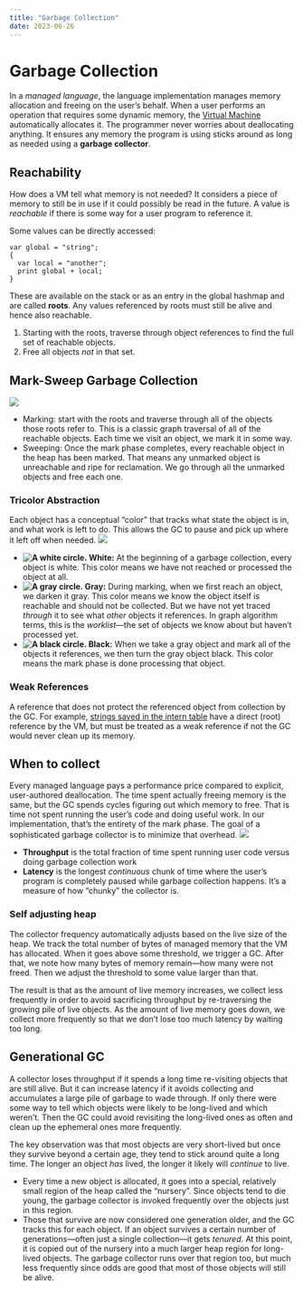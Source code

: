 ```yaml
---
title: "Garbage Collection"
date: 2023-06-26
---
```

# Garbage Collection
In a *managed language*, the language implementation manages memory allocation and freeing on the user’s behalf. When a user performs an operation that requires some dynamic memory, the [Virtual Machine](Notes/Virtual%20Machine.md) automatically allocates it. The programmer never worries about deallocating anything. It ensures any memory the program is using sticks around as long as needed using a **garbage collector**.
## Reachability
How does a VM tell what memory is not needed? It considers a piece of memory to still be in use if it could possibly be read in the future. A value is *reachable* if there is some way for a user program to reference it. 

Some values can be directly accessed:
```
var global = "string";
{
  var local = "another";
  print global + local;
}
```
These are available on the stack or as an entry in the global hashmap and are called **roots**. Any values referenced by roots must still be alive and hence also reachable.
1. Starting with the roots, traverse through object references to find the full set of reachable objects.
2. Free all objects _not_ in that set.
## Mark-Sweep Garbage Collection
![](https://i.imgur.com/sRZFQIX.png)
- Marking: start with the roots and traverse through all of the objects those roots refer to. This is a classic graph traversal of all of the reachable objects. Each time we visit an object, we mark it in some way. 
- Sweeping: Once the mark phase completes, every reachable object in the heap has been marked. That means any unmarked object is unreachable and ripe for reclamation. We go through all the unmarked objects and free each one.
### Tricolor Abstraction
Each object has a conceptual “color” that tracks what state the object is in, and what work is left to do. This allows the GC to pause and pick up where it left off when needed.
![](https://i.imgur.com/M9H2mvs.png)
-  **![A white circle.](http://craftinginterpreters.com/image/garbage-collection/white.png) White:** At the beginning of a garbage collection, every object is white. This color means we have not reached or processed the object at all.
-  **![A gray circle.](http://craftinginterpreters.com/image/garbage-collection/gray.png) Gray:** During marking, when we first reach an object, we darken it gray. This color means we know the object itself is reachable and should not be collected. But we have not yet traced _through_ it to see what _other_ objects it references. In graph algorithm terms, this is the _worklist_—the set of objects we know about but haven’t processed yet.
-  **![A black circle.](http://craftinginterpreters.com/image/garbage-collection/black.png) Black:** When we take a gray object and mark all of the objects it references, we then turn the gray object black. This color means the mark phase is done processing that object.
### Weak References
A reference that does not protect the referenced object from collection by the GC. For example, [strings saved in the intern table](Notes/String%20Interning.md) have a direct (root) reference by the VM, but must be treated as a weak reference if not the GC would never clean up its memory.
## When to collect
Every managed language pays a performance price compared to explicit, user-authored deallocation. The time spent actually freeing memory is the same, but the GC spends cycles figuring out which memory to free. That is time not spent running the user’s code and doing useful work. In our implementation, that’s the entirety of the mark phase. The goal of a sophisticated garbage collector is to minimize that overhead.
![](https://i.imgur.com/etpe29Z.png)
- **Throughput** is the total fraction of time spent running user code versus doing garbage collection work
- **Latency** is the longest _continuous_ chunk of time where the user’s program is completely paused while garbage collection happens. It’s a measure of how “chunky” the collector is. 
### Self adjusting heap
The collector frequency automatically adjusts based on the live size of the heap. We track the total number of bytes of managed memory that the VM has allocated. When it goes above some threshold, we trigger a GC. After that, we note how many bytes of memory remain—how many were not freed. Then we adjust the threshold to some value larger than that.

The result is that as the amount of live memory increases, we collect less frequently in order to avoid sacrificing throughput by re-traversing the growing pile of live objects. As the amount of live memory goes down, we collect more frequently so that we don’t lose too much latency by waiting too long.
## Generational GC
A collector loses throughput if it spends a long time re-visiting objects that are still alive. But it can increase latency if it avoids collecting and accumulates a large pile of garbage to wade through. If only there were some way to tell which objects were likely to be long-lived and which weren’t. Then the GC could avoid revisiting the long-lived ones as often and clean up the ephemeral ones more frequently.

The key observation was that most objects are very short-lived but once they survive beyond a certain age, they tend to stick around quite a long time. The longer an object _has_ lived, the longer it likely will _continue_ to live.
- Every time a new object is allocated, it goes into a special, relatively small region of the heap called the “nursery”. Since objects tend to die young, the garbage collector is invoked frequently over the objects just in this region.
- Those that survive are now considered one generation older, and the GC tracks this for each object. If an object survives a certain number of generations—often just a single collection—it gets _tenured_. At this point, it is copied out of the nursery into a much larger heap region for long-lived objects. The garbage collector runs over that region too, but much less frequently since odds are good that most of those objects will still be alive.